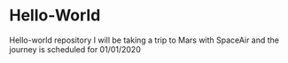 # Hello-World
Hello-world repository
I will be taking a trip to Mars with SpaceAir and the journey is scheduled for 01/01/2020
